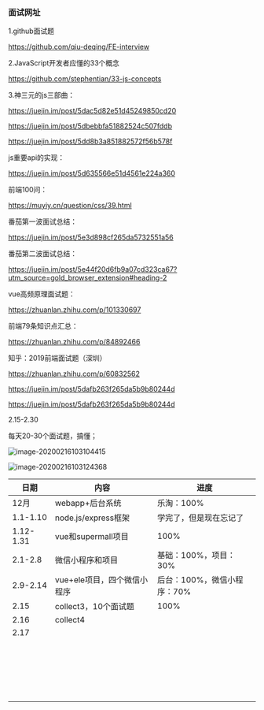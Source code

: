 ### 面试网址

1.github面试题

https://github.com/qiu-deqing/FE-interview



2.JavaScript开发者应懂的33个概念

https://github.com/stephentian/33-js-concepts



3.神三元的js三部曲：

https://juejin.im/post/5dac5d82e51d45249850cd20

https://juejin.im/post/5dbebbfa51882524c507fddb

https://juejin.im/post/5dd8b3a851882572f56b578f

js重要api的实现：

https://juejin.im/post/5d635566e51d4561e224a360

前端100问：

https://muyiy.cn/question/css/39.html

番茄第一波面试总结：

https://juejin.im/post/5e3d898cf265da5732551a56

番茄第二波面试总结：

https://juejin.im/post/5e44f20d6fb9a07cd323ca67?utm_source=gold_browser_extension#heading-2

vue高频原理面试题：

https://zhuanlan.zhihu.com/p/101330697

前端79条知识点汇总：

https://zhuanlan.zhihu.com/p/84892466

知乎：2019前端面试题（深圳）

https://zhuanlan.zhihu.com/p/60832562

https://juejin.im/post/5dafb263f265da5b9b80244d

https://juejin.im/post/5dafb263f265da5b9b80244d



2.15-2.30

每天20-30个面试题，搞懂；



![image-20200216103104415](C:\Users\chen\AppData\Roaming\Typora\typora-user-images\image-20200216103104415.png)



![image-20200216103124368](C:\Users\chen\AppData\Roaming\Typora\typora-user-images\image-20200216103124368.png)



| 日期      | 内容                        | 进度                        |
| --------- | --------------------------- | --------------------------- |
| 12月      | webapp+后台系统             | 乐淘：100%                  |
| 1.1-1.10  | node.js/express框架         | 学完了，但是现在忘记了      |
| 1.12-1.31 | vue和supermall项目          | 100%                        |
| 2.1-2.8   | 微信小程序和项目            | 基础：100%，项目：30%       |
| 2.9-2.14  | vue+ele项目，四个微信小程序 | 后台：100%，微信小程序：70% |
| 2.15      | collect3，10个面试题        | 100%                        |
| 2.16      | collect4                    |                             |
| 2.17      |                             |                             |
|           |                             |                             |
|           |                             |                             |
|           |                             |                             |
|           |                             |                             |
|           |                             |                             |
|           |                             |                             |
|           |                             |                             |
|           |                             |                             |
|           |                             |                             |
|           |                             |                             |
|           |                             |                             |
|           |                             |                             |
|           |                             |                             |
|           |                             |                             |
|           |                             |                             |
|           |                             |                             |
|           |                             |                             |
|           |                             |                             |
|           |                             |                             |
|           |                             |                             |
|           |                             |                             |



